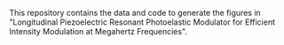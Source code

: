 This repository contains the data and code to generate the figures in "Longitudinal Piezoelectric Resonant Photoelastic Modulator for Efficient Intensity 
Modulation at Megahertz Frequencies".

